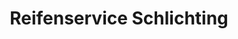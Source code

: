 ---
title: "Reifenservice Schlichting"
url: /dingelstaedt/reifenservice-schlichting/
shop: Reifen
---